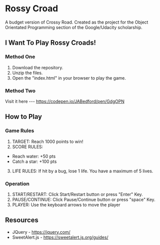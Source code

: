 Rossy Croad
===============================
A budget version of Crossy Road. Created as the project for the Object Orientated Programming section of the Google/Udacity scholarship.



I Want To Play Rossy Croads!
----------
### Method One

1. Download the repository.
2. Unzip the files.
3. Open the "index.html" in your browser to play the game.

### Method Two

Visit it here --- https://codepen.io/JABedford/pen/GdgOPN



How to Play
-----------
### Game Rules

1. TARGET: Reach 1000 points to win!
2. SCORE RULES:
- Reach water: +50 pts
- Catch a star: +100 pts
3. LIFE RULES:
If hit by a bug, lose 1 life. You have a maximum of 5 lives.

### Operation
1. START/RESTART:
Click Start/Restart button or press "Enter" Key.
2. PAUSE/CONTINUE:
Click Pause/Continue button or press "space" Key.
3. PLAYER:
Use the keyboard arrows to move the player


Resources
----------
* JQuery - https://jquery.com/
* SweetAlert.js - https://sweetalert.js.org/guides/
